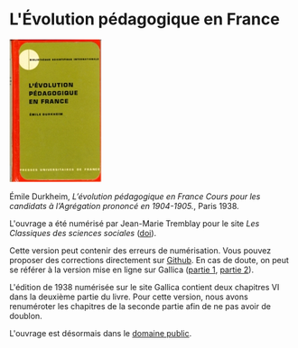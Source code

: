 # L'Évolution pédagogique en France

![image](cover.jpg)

Émile Durkheim, *L’évolution pédagogique en France
Cours pour les candidats à l’Agrégation prononcé en 1904-1905.*, Paris 1938.

L'ouvrage a été numérisé par Jean-Marie Tremblay pour le site _Les Classiques des sciences sociales_ ([doi](http://dx.doi.org/doi:10.1522/cla.due.evo)).

Cette version peut contenir des erreurs de numérisation. Vous pouvez proposer des corrections directement sur [Github](https://github.com/opensciencessociales/evolution_pedagogique). En cas de doute, on peut se référer à la version mise en ligne sur Gallica ([partie 1](http://gallica.bnf.fr/ark:/12148/bpt6k57892738/f14.image.r=durkheim.langFR), [partie 2](http://gallica.bnf.fr/ark:/12148/bpt6k5789280d)).

L'édition de 1938 numérisée sur le site Gallica contient deux chapitres VI dans la deuxième partie du livre. Pour cette version, nous avons renuméroter les chapitres de la seconde partie afin de ne pas avoir de doublon.

L'ouvrage est désormais dans le [domaine public](https://fr.wikipedia.org/wiki/Domaine_public_en_droit_de_la_propri%C3%A9t%C3%A9_intellectuelle_fran%C3%A7ais).
